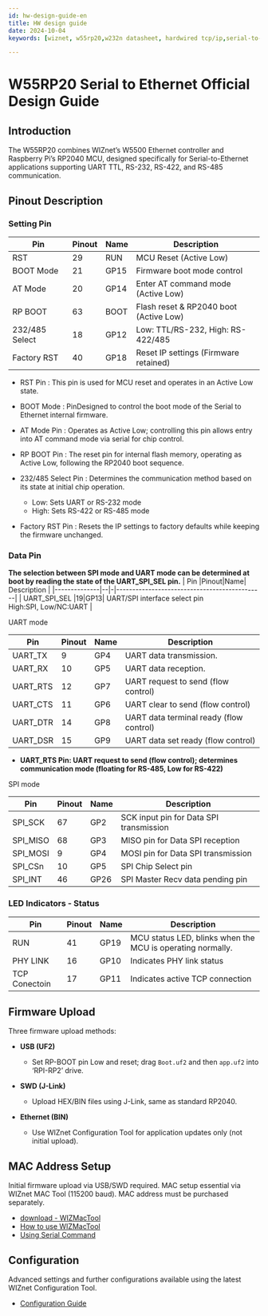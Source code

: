 ```yaml
---
id: hw-design-guide-en
title: HW design guide
date: 2024-10-04
keywords: [wiznet, w55rp20,w232n datasheet, hardwired tcp/ip,serial-to-ethernet, w5500, rp2040]

---
```


# W55RP20 Serial to Ethernet Official Design Guide

## Introduction
The W55RP20 combines WIZnet’s W5500 Ethernet controller and Raspberry Pi’s RP2040 MCU, designed specifically for Serial-to-Ethernet applications supporting UART TTL, RS-232, RS-422, and RS-485 communication.

## Pinout Description

### Setting Pin

| Pin      |Pinout|Name| Description                                  |
|--------------|------|-|----------------------------------------------|
| RST          |29|RUN| MCU Reset (Active Low)                        |
| BOOT Mode    |21|GP15| Firmware boot mode control                    |
| AT Mode      |20|GP14| Enter AT command mode (Active Low)            |
| RP BOOT      |63|BOOT| Flash reset & RP2040 boot (Active Low)        |
| 232/485 Select|18|GP12| Low: TTL/RS-232, High: RS-422/485            |
| Factory RST  | 40|GP18|Reset IP settings (Firmware retained)         |

- RST Pin : This pin is used for MCU reset and operates in an Active Low state.

- BOOT Mode : PinDesigned to control the boot mode of the Serial to Ethernet internal firmware.

- AT Mode Pin : Operates as Active Low; controlling this pin allows entry into AT command mode via serial for chip control.

- RP BOOT Pin : The reset pin for internal flash memory, operating as Active Low, following the RP2040 boot sequence.

- 232/485 Select Pin : Determines the communication method based on its state at initial chip operation.
	- Low: Sets UART or RS-232 mode
	- High: Sets RS-422 or RS-485 mode

- Factory RST Pin : Resets the IP settings to factory defaults while keeping the firmware unchanged.

### Data Pin

**The selection between SPI mode and UART mode can be determined at boot by reading the state of the UART_SPI_SEL pin.**
| Pin      |Pinout|Name| Description                                  |
|--------------|--|-|----------------------------------------------|
| UART_SPI_SEL |19|GP13| UART/SPI interface select pin<br />High:SPI, Low/NC:UART |

UART mode

| Pin      |Pinout|Name| Description                                  |
|--------------|--|-|----------------------------------------------|
| UART_TX       |9|GP4| UART data transmission.                  |
| UART_RX       |10|GP5| UART data reception.                    |
| UART_RTS      |12|GP7| UART request to send (flow control)     |
| UART_CTS      |11|GP6| UART clear to send (flow control)       |
| UART_DTR      |14|GP8| UART data terminal ready (flow control) |
| UART_DSR      |15|GP9| UART data set ready (flow control)      |

- **UART_RTS Pin: UART request to send (flow control); determines communication mode (floating for RS-485, Low for RS-422)**

SPI mode

| Pin      |Pinout|Name| Description                               |
|--------------|--|-|----------------------------------------------|
| SPI_SCK      |67|GP2| SCK input pin for Data SPI transmission    |
| SPI_MISO     |68|GP3| MISO pin for Data SPI reception            |
| SPI_MOSI     |9|GP4| MOSI pin for Data SPI transmission          |
| SPI_CSn      |10|GP5| SPI Chip Select pin                        |
| SPI_INT      |46|GP26| SPI Master Recv data pending pin          |

### LED Indicators - Status

| Pin      |Pinout|Name| Description                                  |
|--------------|------|-|-------------------------------------------|
| RUN            |41|GP19| MCU status LED, blinks when the MCU is operating normally.   |
| PHY LINK       |16|GP10| Indicates PHY link status                    |
| TCP Conectoin  |17|GP11| Indicates active TCP connection     |



## Firmware Upload
Three firmware upload methods:

- **USB (UF2)**
  - Set RP-BOOT pin Low and reset; drag `Boot.uf2` and then `app.uf2` into ‘RPI-RP2’ drive.

- **SWD (J-Link)**
  - Upload HEX/BIN files using J-Link, same as standard RP2040.

- **Ethernet (BIN)**
  - Use WIZnet Configuration Tool for application updates only (not initial upload).

## MAC Address Setup
Initial firmware upload via USB/SWD required. MAC setup essential via WIZnet MAC Tool (115200 baud). MAC address must be purchased separately.
  - [download  - WIZMacTool](https://docs.wiznet.io/img/products/wiz750sr/developers/restore-mac/wizmactool_v20151127.zip)
  - [How to use WIZMacTool](../W55RP20-S2E/mac_address-write-guide-en.md#using-wizmactool)
  - [Using Serial Command](../W55RP20-S2E/mac_address-write-guide-en.md#using-serial-command)

## Configuration
Advanced settings and further configurations available using the latest WIZnet Configuration Tool.

  - [Configuration Guide](./Config-tool-Guide-en.md)